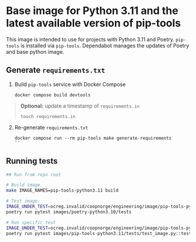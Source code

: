 # Base image for Python 3.11 and the latest available version of pip-tools

This image is intended to use for projects with Python 3.11 and Poetry.
`pip-tools` is installed via `pip-tools`. Dependabot manages the updates
of Poetry and base python image.

## Generate `requirements.txt`

1. Build `pip-tools` service with Docker Compose

   ```shell
   docker compose build devtools
   ```

> **Optional:** update a timestamp of `requirements.in`
>
> ```shell
> touch requirements.in
> ```

2. Re-generate `requirements.txt`

    ```shell
    docker compose run --rm pip-tools make generate-requirements
    ``

## Running tests

```bash
## Run from repo root

# Build image.
make IMAGE_NAMES=pip-tools-python3.11 build

# Test image.
IMAGE_UNDER_TEST=ocreg.invalid/coopnorge/engineering/image/pip-tools-python3.11:built \
poetry run pytest images/poetry-python3.10/tests

# Run specific test
IMAGE_UNDER_TEST=ocreg.invalid/coopnorge/engineering/image/pip-tools-python3.11:built \
poetry run pytest images/pip-tools-python3.11/tests/test_image.py::test_runs
```
